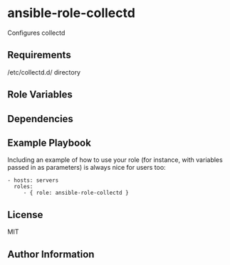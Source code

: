 ansible-role-collectd
=========

Configures collectd

Requirements
------------

/etc/collectd.d/ directory

Role Variables
--------------


Dependencies
------------


Example Playbook
----------------

Including an example of how to use your role (for instance, with variables passed in as parameters) is always nice for users too:

    - hosts: servers
      roles:
         - { role: ansible-role-collectd }

License
-------

MIT

Author Information
------------------
